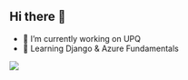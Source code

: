 ## Hi there 👋
- 🔭 I’m currently working on UPQ
- 🌱 Learning Django & Azure Fundamentals


<img src="https://img.shields.io/badge/Bootstrap-563D7C?style=for-the-badge&logo=bootstrap&logoColor=white" />







<!--
**loky05/loky05** is a ✨ _special_ ✨ repository because its `README.md` (this file) appears on your GitHub profile.

Here are some ideas to get you started:

- 🔭 I’m currently working on ...
- 🌱 I’m currently learning ...
- 👯 I’m looking to collaborate on ...
- 🤔 I’m looking for help with ...
- 💬 Ask me about ...
- 📫 How to reach me: ...
- 😄 Pronouns: ...
- ⚡ Fun fact: ...
-->
